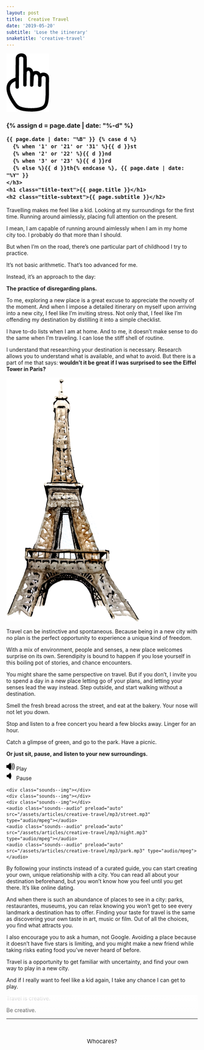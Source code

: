 ```yaml
---
layout: post
title:  Creative Travel
date: '2019-05-20'
subtitle: 'Lose the itinerary'
snaketitle: 'creative-travel'
---
```


<div class="hero">
  <img id="globe-helper" src="/assets/articles/creative-travel/img/hand.png"/>
  <canvas id='canvas' class="grab-cursor" height="568px" width="666px"></canvas>
  <div class="title">
    <h3 class="title-date">
    {% assign d = page.date | date: "%-d"  %}

    {{ page.date | date: "%B" }} {% case d %}
      {% when '1' or '21' or '31' %}{{ d }}st
      {% when '2' or '22' %}{{ d }}nd
      {% when '3' or '23' %}{{ d }}rd
      {% else %}{{ d }}th{% endcase %}, {{ page.date | date: "%Y" }}
    </h3>
    <h1 class="title-text">{{ page.title }}</h1>
    <h2 class="title-subtext">{{ page.subtitle }}</h2>
  </div>
</div>

Travelling makes me feel like a kid. Looking at my surroundings for the first time. Running around aimlessly, placing full attention on the present.

I mean, I am capable of running around aimlessly when I am in my home city too. I probably do that more than I should.

But when I’m on the road, there’s one particular part of childhood I try to practice.
 
It’s not basic arithmetic. That’s too advanced for me.

Instead, it’s an approach to the day:

**The practice of disregarding plans.**

To me, exploring a new place is a great excuse to appreciate the novelty of the moment. And when I impose a detailed itinerary on myself upon arriving into a new city, I feel like I’m inviting stress. Not only that, I feel like I’m offending my destination by distilling it into a simple checklist.

I have to-do lists when I am at home. And to me, it doesn’t make sense to do the same when I’m traveling. I can lose the stiff shell of routine.

I understand that researching your destination is necessary. Research allows you to understand what is available, and what to avoid. But there is a part of me that says:  <strong>wouldn’t it be great if I was surprised to see the Eiffel Tower in Paris? </strong>


<img class="eiffel" src="assets/articles/creative-travel/img/eiffel_illustration.png">


Travel can be instinctive and spontaneous. Because being in a new city with no plan is the perfect opportunity to experience a unique kind of freedom.

With a mix of environment, people and senses, a new place welcomes surprise on its own. Serendipity is bound to happen if you lose yourself in this boiling pot of stories, and chance encounters.

You might share the same perspective on travel. But if you don’t, I invite you to spend a day in a new place letting go of your plans, and letting your senses lead the way instead. Step outside, and start walking without a destination. 

Smell the fresh bread across the street, and eat at the bakery. Your nose will not let you down.


Stop and listen to a free concert you heard a few blocks away. Linger for an hour.


Catch a glimpse of green, and go to the park. Have a picnic.


**Or just sit, pause, and listen to your new surroundings.**


 <div id="sounds">
    <div data-playing="false" id="sounds--btn">
      <div id="sounds--btn--play">
        <svg width="22" height="22" viewBox="0 0 103 94" fill="none" xmlns="http://www.w3.org/2000/svg">
          <path d="M4 60V38V33.5H21L48.5 6C66.3824 39.2583 64.2255 56.9303 48.5 87.5L21 60H4Z" fill="black"/>
          <path d="M86 87.5C101.726 56.9303 103.882 39.2583 86 6M67 87.5C82.7255 56.9303 84.8824 39.2583 67 6M4 38V60H21L48.5 87.5C64.2255 56.9303 66.3824 39.2583 48.5 6L21 33.5H4V38Z" stroke="black" stroke-width="7"/>
        </svg>
        Play 
      </div>
      <div id="sounds--btn--pause">
        <svg width="22" height="22" viewBox="0 0 103 94" fill="none" xmlns="http://www.w3.org/2000/svg">
          <path d="M4 60V38V33.5H21L48.5 6C66.3824 39.2583 64.2255 56.9303 48.5 87.5L21 60H4Z" fill="black"/>
        </svg>
        Pause 
      </div>
    </div>
    
    <div class="sounds--img"></div>
    <div class="sounds--img"></div>
    <div class="sounds--img"></div>
    <audio class="sounds--audio" preload="auto" src="/assets/articles/creative-travel/mp3/street.mp3" type="audio/mpeg"></audio>
    <audio class="sounds--audio" preload="auto" src="/assets/articles/creative-travel/mp3/night.mp3" type="audio/mpeg"></audio>
    <audio class="sounds--audio" preload="auto" src="/assets/articles/creative-travel/mp3/park.mp3" type="audio/mpeg"></audio>
</div>


By following your instincts instead of a curated guide, you can start creating your own, unique relationship with a city. You can read all about your destination beforehand, but you won’t know how you feel until you get there. It’s like online dating.

And when there is such an abundance of places to see in a city: parks, restaurantes, museums, you can relax knowing you won’t get to see every landmark a destination has to offer. Finding your taste for travel is the same as discovering your own taste in art, music or film. Out of all the choices, you find what attracts you.

I also encourage you to ask a human, not Google. Avoiding a place because it doesn’t have five stars is limiting, and you might make a new friend while taking risks eating food you’ve never heard of before. 

Travel is a opportunity to get familiar with uncertainty, and find your own way to play in a new city. 

And if I really want to feel like a kid again, I take any chance I can get to play. 

<div style="position: relative;">
  <div style="background: linear-gradient(180deg, rgba(255,255,255,1) 0%, rgba(255,255,255,0) 100%); position: absolute; height: 60px; width: 100%;"></div>
  <div id="dice"></div>
</div>

Travel is creative.

Be creative.


---

   
<p style="padding-bottom:20px"></p>

<p style="text-align:center; font-size:15px;"> Whocares? </p>

















